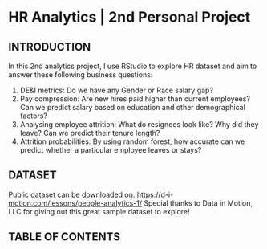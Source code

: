 # HR Analytics | 2nd Personal Project

## INTRODUCTION

In this 2nd analytics project, I use RStudio to explore HR dataset and aim to answer these following business questions:

1. DE&I metrics: Do we have any Gender or Race salary gap?
2. Pay compression: Are new hires paid higher than current employees? Can we predict salary based on education and other demographical factors?
3. Analysing employee attrition: What do resignees look like? Why did they leave? Can we predict their tenure length?
4. Attrition probabilities: By using random forest, how accurate can we predict whether a particular employee leaves or stays?

## DATASET
Public dataset can be downloaded on:
https://d-i-motion.com/lessons/people-analytics-1/
Special thanks to Data in Motion, LLC for giving out this great sample dataset to explore!

## TABLE OF CONTENTS

